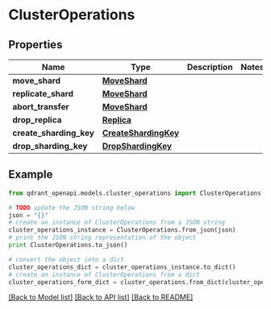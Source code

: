 # ClusterOperations


## Properties
Name | Type | Description | Notes
------------ | ------------- | ------------- | -------------
**move_shard** | [**MoveShard**](MoveShard.md) |  | 
**replicate_shard** | [**MoveShard**](MoveShard.md) |  | 
**abort_transfer** | [**MoveShard**](MoveShard.md) |  | 
**drop_replica** | [**Replica**](Replica.md) |  | 
**create_sharding_key** | [**CreateShardingKey**](CreateShardingKey.md) |  | 
**drop_sharding_key** | [**DropShardingKey**](DropShardingKey.md) |  | 

## Example

```python
from qdrant_openapi.models.cluster_operations import ClusterOperations

# TODO update the JSON string below
json = "{}"
# create an instance of ClusterOperations from a JSON string
cluster_operations_instance = ClusterOperations.from_json(json)
# print the JSON string representation of the object
print ClusterOperations.to_json()

# convert the object into a dict
cluster_operations_dict = cluster_operations_instance.to_dict()
# create an instance of ClusterOperations from a dict
cluster_operations_form_dict = cluster_operations.from_dict(cluster_operations_dict)
```
[[Back to Model list]](../README.md#documentation-for-models) [[Back to API list]](../README.md#documentation-for-api-endpoints) [[Back to README]](../README.md)


